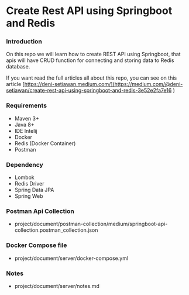 # Create Rest API using Springboot and Redis

### Introduction
On this repo we will learn how to create REST API using Springboot, 
that apis will have CRUD function for connecting and storing data to Redis database. 

If you want read the full articles all about this repo, 
you can see on this article [https://deni-setiawan.medium.com/](https://medium.com/@deni-setiawan/create-rest-api-using-springboot-and-redis-3e52e2fa7e16 )

### Requirements
- Maven 3+
- Java 8+
- IDE Intelij
- Docker
- Redis (Docker Container)
- Postman 

### Dependency
- Lombok
- Redis Driver
- Spring Data JPA
- Spring Web

### Postman Api Collection
- project/document/postman-collection/medium/springboot-api-collection.postman_collection.json

### Docker Compose file
- project/document/server/docker-compose.yml

### Notes
- project/document/server/notes.md




